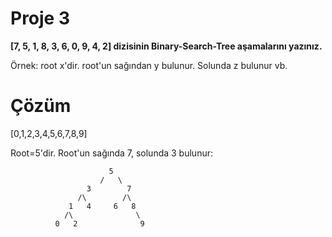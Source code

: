 # Proje 3
**[7, 5, 1, 8, 3, 6, 0, 9, 4, 2] dizisinin Binary-Search-Tree aşamalarını yazınız.**

Örnek: root x'dir. root'un sağından y bulunur. Solunda z bulunur vb.

# Çözüm
[0,1,2,3,4,5,6,7,8,9]

Root=5'dir. Root'un sağında 7, solunda 3 bulunur:

                          5
                        /   \
                     3        7
                   /\        /\
                 1   4     6   8
                /\              \
              0   2              9
